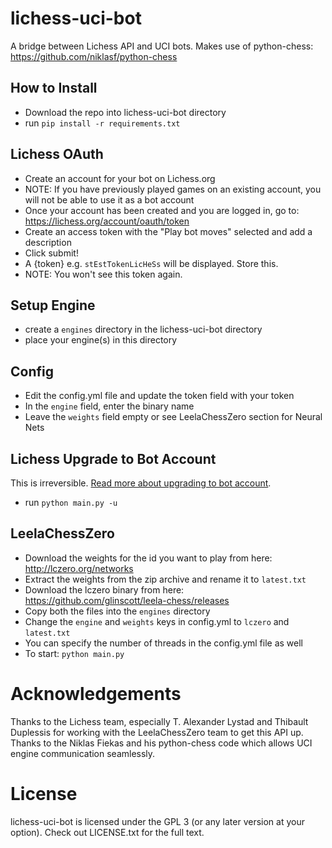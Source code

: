 # lichess-uci-bot
A bridge between Lichess API and UCI bots. Makes use of python-chess: https://github.com/niklasf/python-chess


## How to Install
- Download the repo into lichess-uci-bot directory
- run `pip install -r requirements.txt`


## Lichess OAuth
- Create an account for your bot on Lichess.org
- NOTE: If you have previously played games on an existing account, you will not be able to use it as a bot account
- Once your account has been created and you are logged in, go to: https://lichess.org/account/oauth/token
- Create an access token with the "Play bot moves" selected and add a description
- Click submit!
- A {token} e.g. `stEstTokenLicHeSs` will be displayed. Store this.
- NOTE: You won't see this token again.


## Setup Engine
- create a `engines` directory in the lichess-uci-bot directory
- place your engine(s) in this directory


## Config
- Edit the config.yml file and update the token field with your token
- In the `engine` field, enter the binary name
- Leave the `weights` field empty or see LeelaChessZero section for Neural Nets


## Lichess Upgrade to Bot Account
This is irreversible. [Read more about upgrading to bot account](https://lichess.org/api#operation/botAccountUpgrade).
- run `python main.py -u`


## LeelaChessZero
- Download the weights for the id you want to play from here: http://lczero.org/networks
- Extract the weights from the zip archive and rename it to `latest.txt`
- Download the lczero binary from here: https://github.com/glinscott/leela-chess/releases
- Copy both the files into the `engines` directory
- Change the `engine` and `weights` keys in config.yml to `lczero` and `latest.txt`
- You can specify the number of threads in the config.yml file as well
- To start: `python main.py`


# Acknowledgements
Thanks to the Lichess team, especially T. Alexander Lystad and Thibault Duplessis for working with the LeelaChessZero
team to get this API up. Thanks to the Niklas Fiekas and his python-chess code which allows UCI engine communication seamlessly.

# License
lichess-uci-bot is licensed under the GPL 3 (or any later version at your option). Check out LICENSE.txt for the full text.
